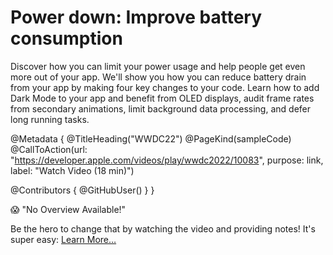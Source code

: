 # Power down: Improve battery consumption

Discover how you can limit your power usage and help people get even more out of your app. We'll show you how you can reduce battery drain from your app by making four key changes to your code. Learn how to add Dark Mode to your app and benefit from OLED displays, audit frame rates from secondary animations, limit background data processing, and defer long running tasks.


@Metadata {
   @TitleHeading("WWDC22")
   @PageKind(sampleCode)
   @CallToAction(url: "https://developer.apple.com/videos/play/wwdc2022/10083", purpose: link, label: "Watch Video (18 min)")

   @Contributors {
      @GitHubUser(<replace this with your GitHub handle>)
   }
}

😱 "No Overview Available!"

Be the hero to change that by watching the video and providing notes! It's super easy:
 [Learn More…](https://wwdcnotes.com/documentation/wwdcnotes/contributing)
